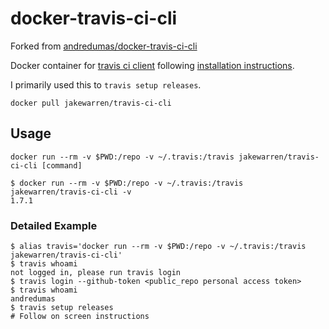 # docker-travis-ci-cli

Forked from [andredumas/docker-travis-ci-cli](https://github.com/andredumas/docker-travis-ci-cli)

Docker container for [travis ci client](http://blog.travis-ci.com/2013-01-14-new-client/) following 
[installation instructions](https://github.com/travis-ci/travis.rb#installation).

I primarily used this to `travis setup releases`.

```
docker pull jakewarren/travis-ci-cli
```

## Usage

```
docker run --rm -v $PWD:/repo -v ~/.travis:/travis jakewarren/travis-ci-cli [command]
```

```
$ docker run --rm -v $PWD:/repo -v ~/.travis:/travis jakewarren/travis-ci-cli -v
1.7.1
```

### Detailed Example

```
$ alias travis='docker run --rm -v $PWD:/repo -v ~/.travis:/travis jakewarren/travis-ci-cli'
$ travis whoami
not logged in, please run travis login
$ travis login --github-token <public_repo personal access token>
$ travis whoami
andredumas
$ travis setup releases
# Follow on screen instructions
```
